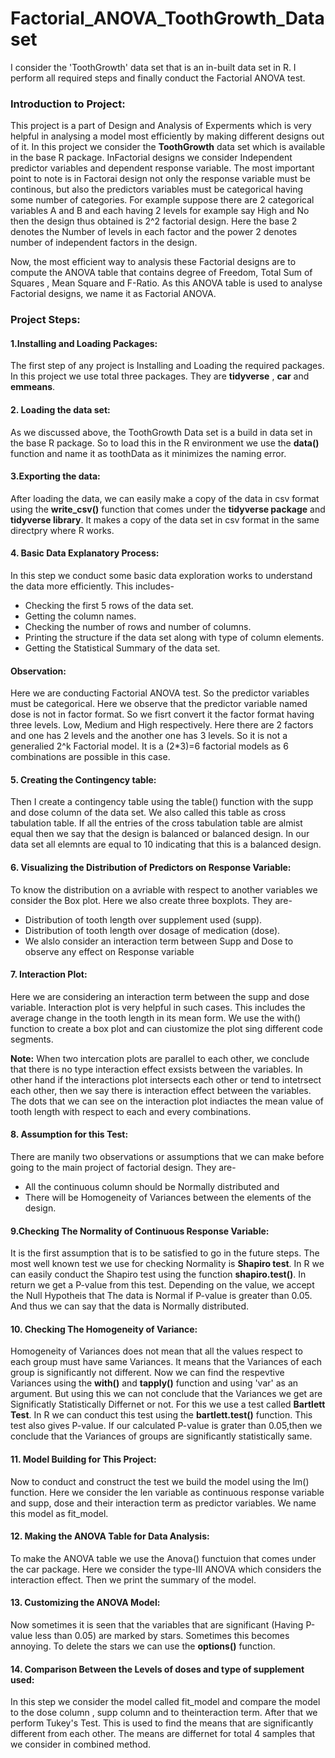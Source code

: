 # Factorial_ANOVA_ToothGrowth_Dataset
I consider the 'ToothGrowth' data set that is an in-built data set in R. I perform all required steps and finally conduct the Factorial ANOVA test.
### **Introduction to Project:**
This project is a part of Design and Analysis of Experments which is very helpful in analysing a model most efficiently by making different designs out of it. In this project we consider the **ToothGrowth** data set which is available in the base R package. InFactorial designs we consider Independent predictor variables and dependent response variable. The most important point to note is in Factorai design not only the response variable must be continous, but also the predictors variables must be categorical having some number of categories. For example suppose there are 2 categorical variables A and B and each having 2 levels for example say High and No then the design thus obtained is 2^2 factorial design. Here the base 2 denotes the Number of levels in each factor and the power 2 denotes number of independent factors in the design.

Now, the most efficient way to analysis these Factorial designs are to compute the ANOVA table that contains degree of Freedom, Total Sum of Squares , Mean Square and F-Ratio. As this ANOVA table is used to analyse Factorial designs, we name it as Factorial ANOVA. 

### **Project Steps:**

#### 1.Installing and Loading Packages: 
The first step of any project is Installing and Loading the required packages. In this project we use total three packages. They are **tidyverse** , **car** and **emmeans**. 

#### 2. Loading the data set:
As we discussed above, the ToothGrowth Data set is a build in data set in the base R package. So to load this in the R environment we use the **data()** function and name it as toothData as it minimizes the naming error. 

#### 3.Exporting the data:
After loading the data, we can easily make a copy of the data in csv format using the **write_csv()** function that comes under the **tidyverse package** and **tidyverse library**. It makes a copy of the data set in csv format in the same directpry where R works.

#### 4. Basic Data Explanatory Process:
In this step we conduct some basic data exploration works to understand the data more efficiently. This includes-
* Checking the first 5 rows of the data set.
* Getting the column names.
* Checking the number of rows and number of columns.
* Printing the structure if the data set along with type of column elements.
* Getting the Statistical Summary of the data set.

#### **Observation:**
Here we are conducting Factorial ANOVA test. So the predictor variables must be categorical. Here we observe that the predictor variable named dose is not in factor format. So we fisrt convert it the factor format having three levels. Low, Medium and High respectively. Here there are 2 factors and one has 2 levels and the another one has 3 levels. So it is not a generalied 2^k Factorial model. It is a (2*3)=6 factorial models as 6 combinations are possible in this case. 
  
#### 5. Creating the Contingency table:
Then I create a contingency table using the table() function with the supp and dose column of the data set. We also called this table as cross tabulation table. If all the entries of the cross tabulation table are almist equal then we say that the design is balanced or balanced design. In our data set all elemnts are equal to 10 indicating that this is a balanced design. 

#### 6. Visualizing the Distribution of Predictors on Response Variable:
To know the distribution on a avriable with respect to another variables we consider the Box plot. Here we also create three boxplots. They are-

* Distribution of tooth length over supplement used (supp).
* Distribution of tooth length over dosage of medication (dose).
* We alslo consider an interaction term between Supp and Dose to observe any effect on Response variable

#### 7. Interaction Plot:
Here we are considering an interaction term between the supp and dose variable. Interaction plot is very helpful in such cases. This includes the average change in the tooth length in its mean form. We use the with() function to create a box plot and can ciustomize the plot sing different code segments. 

**Note:** When two intercation plots are parallel to each other, we conclude that there is no type interaction effect exsists between the variables. In other hand if the interactions plot intersects each other or tend to intetrsect each other, then we say there is interaction effect between the variables. The dots that we can see on the interaction plot indiactes the mean value of tooth length with respect to each and every combinations. 

#### 8. Assumption for this Test:
There are manily two observations or assumptions that we can make before going to the main project of factorial design. They are-
* All the continuous column should be Normally distributed and
* There will be Homogeneity of Variances between the elements of the design.

#### 9.Checking The Normality of Continuous Response Variable:
It is the first assumption that is to be satisfied to go in the future steps. The most well known test we use for checking Normality is **Shapiro test**. In R we can easily conduct the Shapiro test using the function **shapiro.test()**. In return we get a P-value from this test. Depending on the value, we accept the Null Hypotheis that The data is Normal if P-value is greater than 0.05. And thus we can say that the data is Normally distributed.

#### 10. Checking The Homogeneity of Variance:
Homogeneity of Variances does not mean that all the values respect to each group must have same Variances. It means that the Variances of each group is significantly not different. Now we can find the respevtive Variances using the **with()** and **tapply()** function and using 'var' as an argument. But using this we can not conclude that the Variances we get are Significatly Statistically Differnet or not. For this we use a test called **Bartlett Test**. In R we can conduct this test using the **bartlett.test()** function. This test also gives P-value. If our calculated P-value is grater than 0.05,then we conclude that the Variances of groups are significantly statistically same. 

#### 11. Model Building for This Project:
Now to conduct and construct the test we build the model using the lm() function. Here we consider the len variable as continuous response variable and supp, dose and their interaction term as predictor variables. We name this model as fit_model.

#### 12. Making the ANOVA Table for Data Analysis:
To make the ANOVA table we use the Anova() functuion that comes under the car package. Here we consider the type-III ANOVA which considers the interaction effect. Then we print the summary of the model.

#### 13. Customizing the ANOVA Model:
Now sometimes it is seen that the variables that are significant (Having P-value less than 0.05) are marked by stars. Sometimes this becomes annoying. To delete the stars we can use the **options()** function.

#### 14. Comparison Between the Levels of doses and type of supplement used:
In this step we consider the model called fit_model and compare the model to the dose column , supp column and to theinteraction term. After that we perform Tukey's Test. This is used to find the means that are significantly different from each other. The means are differnet for total 4 samples that we consider in combined method.

